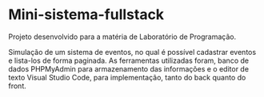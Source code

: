 # Mini-sistema-fullstack
Projeto desenvolvido para a matéria de Laboratório de Programação.

Simulação de um sistema de eventos, no qual é possível cadastrar eventos e lista-los de forma paginada. As ferramentas utilizadas foram, banco de dados PHPMyAdmin para armazenamento das informações e o editor de texto Visual Studio Code, para implementação, tanto do back quanto do front.
